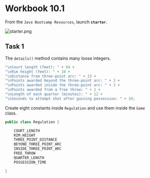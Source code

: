 # Workbook 10.1

From the `Java Bootcamp Resources`, launch **`starter`**.

![starter.png](https://firebasestorage.googleapis.com/v0/b/learnthepart-75aed.appspot.com/o/images%2F87bced44-2cd9-4db0-9a76-22125c478254?alt=media&token=7dc717de-b9d3-40c6-9ec2-32908aa28976)

## Task 1

The `details()` method contains many loose integers.
```java
"\nCourt length (feet): " + 94 + 
"\nRim height (feet): " + 10 + 
"\nDistance from three-point arc: " + 23 + 
"\nPoints awarded beyond the three-point arc: " + 3 +
"\nPoints awarded inside the three-point arc: " + 2 +
"\nPoints awarded from a free throw: " + 1 + 
"\nLength of each quarter (minutes): " + 12 +
"\nSeconds to attempt shot after gaining possession: " + 24;
```
Create eight constants inside `Regulation` and use them inside the `Game` class.
```java
public class Regulation {

    COURT_LENGTH
    RIM_HEIGHT
    THREE_POINT_DISTANCE
    BEYOND_THREE_POINT_ARC
    INSIDE_THREE_POINT_ARC 
    FREE_THROW
    QUARTER_LENGTH
    POSSESSION_TIME 

}
```

